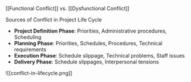 
[[Functional Conflict]] vs. [[Dysfunctional Conflict]]

Sources of Conflict in Project Life Cycle
- **Project Definition Phase**: Priorities, Administrative procedures, Scheduling
- **Planning Phase**: Priorities, Schedules, Procedures, Technical requirements
- **Execution Phase**: Schedule slippage, Technical problems, Staff issues
- **Delivery Phase**: Schedule slippages, Interpersonal tensions

![[conflict-in-lifecycle.png]]